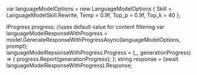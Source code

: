 var languageModelOptions = new LanguageModelOptions {
    Skill = LanguageModelSkill.Rewrite,
    Temp =  0.9f,
    Top_p = 0.9f,
    Top_k = 40
};

IProgress<string> progress;
//uses default value for content filtering
var languageModelResponseWithProgress = model.GenerateResponseWithProgressAsync(languageModelOptions, prompt);  
languageModelRepsonseWithProgress.Progress = (_, generationProgress) =>
{
    progress.Report(generationProgress);
};
string response = (await languageModelResponseWithProgress).Response;
